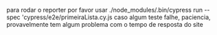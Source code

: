 para rodar o reporter por favor usar ./node_modules/.bin/cypress run --spec 'cypress/e2e/primeiraLista.cy.js
 caso algum teste falhe, paciencia, provavelmente tem algum problema com o tempo de resposta do site
